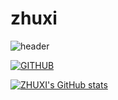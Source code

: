 # zhuxi
![header](https://capsule-render.vercel.app/api?type=waving&color=timeGradient&text=Welcome%20to%20Zhuxi's%20GitHub%20👋&animation=twinkling&fontSize=35&fontAlignY=40&fontAlign=70&height=250)  

[![GITHUB](https://hits.seeyoufarm.com/api/count/incr/badge.svg?url=https%3A%2F%2Fgithub.com%2Fzhuxi17&count_bg=%23F29494&title_bg=%232F2E2E&icon=github.svg&icon_color=%23FFFFFF&title=GITHUB&edge_flat=false)](https://github.com/zhuxi17)  

[![ZHUXI's GitHub stats](https://github-readme-stats.vercel.app/api?username=zhuxi17&include_all_commits=true&theme=nord&hide_border=true&count_private=true)](https://github.com/zhuxi17/github-readme-stats)  

